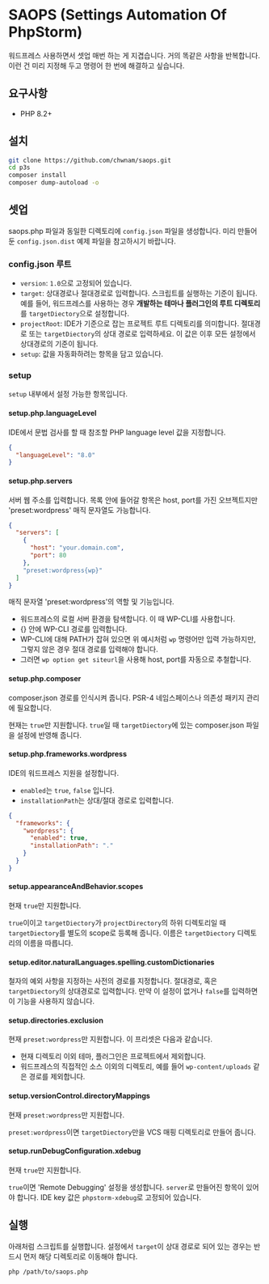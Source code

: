 # SAOPS (Settings Automation Of PhpStorm)

워드프레스 사용하면서 셋업 매번 하는 게 지겹습니다.
거의 똑같은 사항을 반복합니다. 이런 건 미리 지정해 두고 명령어 한 번에 해결하고 싶습니다.

## 요구사항

- PHP 8.2+

## 설치

```bash
git clone https://github.com/chwnam/saops.git
cd p3s
composer install
composer dump-autoload -o
```

## 셋업

saops.php 파일과 동일한 디렉토리에 `config.json` 파일을 생성합니다.
미리 만들어 둔 `config.json.dist` 예제 파일을 참고하시기 바랍니다.

### config.json 루트

- `version`: `1.0`으로 고정되어 있습니다.
- `target`: 상대경로나 절대경로로 입력합니다. 스크립트를 실행하는 기준이 됩니다.
  예를 들어, 워드프레스를 사용하는 경우 **개발하는 테마나 플러그인의 루트 디렉토리**를 `targetDiectory`으로 설정합니다.
- `projectRoot`: IDE가 기준으로 잡는 프로젝트 루트 디렉토리를 의미합니다. 절대경로 또는 `targetDiectory`의 상대 경로로 입력하세요.
  이 값은 이후 모든 설정에서 상대경로의 기준이 됩니다.
- `setup`: 값을 자동화하려는 항목을 담고 있습니다.

### setup

`setup` 내부에서 설정 가능한 항목입니다.

#### setup.php.languageLevel

IDE에서 문법 검사를 할 때 참조할 PHP language level 값을 지정합니다.

```json
{
  "languageLevel": "8.0"
}
```

#### setup.php.servers

서버 웹 주소를 입력합니다. 목록 안에 들어갈 항목은 host, port를 가진 오브젝트지만
'preset:wordpress' 매직 문자열도 가능합니다.

```json
{
  "servers": [
    {
      "host": "your.domain.com",
      "port": 80
    },
    "preset:wordpress{wp}"
  ]
}
```

매직 문자열 'preset:wordpress'의 역할 및 기능입니다.

- 워드프레스의 로컬 서버 환경을 탐색합니다. 이 때 WP-CLI를 사용합니다.
- {} 안에 WP-CLI 경로를 입력합니다.
- WP-CLI에 대해 PATH가 잡혀 있으면 위 예시처럼 `wp` 명령어만 입력 가능하지만,  
  그렇지 않은 경우 절대 경로를 입력해야 합니다.
- 그러면 `wp option get siteurl`을 사용해 host, port를 자동으로 추철합니다.

#### setup.php.composer

composer.json 경로를 인식시켜 줍니다. PSR-4 네임스페이스나 의존성 패키지 관리에 필요합니다.

현재는 `true`만 지원합니다.
`true`일 때 `targetDiectory`에 있는 composer.json 파일을 설정에 반영해 줍니다.

#### setup.php.frameworks.wordpress

IDE의 워드프레스 지원을 설정합니다.

- `enabled`는 `true`, `false` 입니다.
- `installationPath`는 상대/절대 경로로 입력합니다.

```json
{
  "frameworks": {
    "wordpress": {
      "enabled": true,
      "installationPath": "."
    }
  }
}
```

#### setup.appearanceAndBehavior.scopes

현재 `true`만 지원합니다.

`true`이이고 `targetDiectory`가 `projectDirectory`의 하위 디렉토리일 때
`targetDiectory`를 별도의 scope로 등록해 줍니다.
이름은 `targetDiectory` 디렉토리의 이름을 따릅니다.

#### setup.editor.naturalLanguages.spelling.customDictionaries

철자의 예외 사항을 지정하는 사전의 경로를 지정합니다. 절대경로, 혹은 `targetDiectory`의 상대경로로 입력합니다.
만약 이 설정이 없거나 `false`를 입력하면 이 기능을 사용하지 않습니다.

#### setup.directories.exclusion

현재 `preset:wordpress`만 지원합니다. 이 프리셋은 다음과 같습니다.

- 현재 디렉토리 이외 테마, 플러그인은 프로젝트에서 제외합니다.
- 워드프레스의 직접적인 소스 이외의 디렉토리, 예를 들어 `wp-content/uploads` 같은 경로를 제외합니다.

#### setup.versionControl.directoryMappings

현재 `preset:wordpress`만 지원합니다.

`preset:wordpress`이면 `targetDiectory`만을 VCS 매핑 디렉토리로 만들어 줍니다.

#### setup.runDebugConfiguration.xdebug

현재 `true`만 지원합니다.

`true`이면 'Remote Debugging' 설정을 생성합니다. `server`로 만들어진 항목이 있어야 합니다.
IDE key 값은 `phpstorm-xdebug`로 고정되어 있습니다.

## 실행

아래처럼 스크립트를 실행합니다.
설정에서 `target`이 상대 경로로 되어 있는 경우는 반드시 먼저 해당 디렉토리로 이동해야 합니다.

```
php /path/to/saops.php
```
